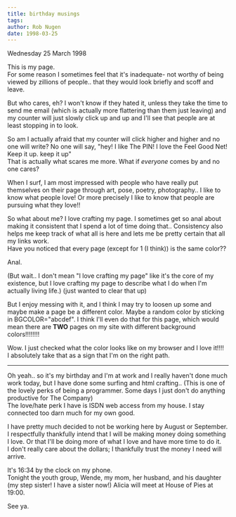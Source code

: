 ```yaml
---
title: birthday musings
tags: 
author: Rob Nugen
date: 1998-03-25
---
```


<title>Birthday Musings</title>

<p class=date>Wednesday 25 March 1998</p>
<p>
This is my page.<br>
For some reason I sometimes feel that it's inadequate- not worthy of being viewed by zillions of people.. that they would look briefly and scoff and leave.
<p>
But who cares, eh? I won't know if they hated it, unless they take the time to send me email (which is actually more flattering than them just leaving) and my counter will just slowly click up and up and I'll see that people are at least stopping in to look.
<p>
So am I actually afraid that my counter will click higher and higher and no one will write?  No one will say, "hey!  I like The PIN!  I love the Feel Good Net!  Keep it up.  keep it up"<br>
That is actually what scares me more.  What if <em>everyone</em> comes by and no one cares?
<p>
When I surf, I am most impressed with people who have really put themselves on their page through art, pose, poetry, photography.. I like to know what people love!  Or more precisely I like to know that people are pursuing what they love!!
<p>
So what about me?  I love crafting my page. I sometimes get so anal about making it consistent that I spend a lot of time doing that.. Consistency also helps me keep track of what all is here and lets me be pretty certain that all my links work.<br>
Have you noticed that every page (except for 1 (I think)) is the same color??
<p>
Anal.
<p>
(But wait.. I don't mean "I love crafting my page" like it's the core of my existence, but I love crafting my page to describe what I do when I'm actually living life.)  (just wanted to clear that up)
<p>
But I enjoy messing with it, and I think I may try to loosen up some and maybe make a page be a different color.  Maybe a random color by sticking in BGCOLOR="abcdef".  I think I'll even do that for this page, which would mean there are <b>TWO</b> pages on my site with different background colors!!!!!!!!
<p>
Wow.  I just checked what the color looks like on my browser and I love it!!!!<br>
I absolutely take that as a sign that I'm on the right path.
<p>
<hr>
<p>
Oh yeah.. so it's my birthday and I'm at work and I really haven't done much work today, but I have done some surfing and html crafting.. (This is one of the lovely perks of being a programmer. Some days I just don't do anything productive for The Company)<br>
The love/hate perk I have is ISDN web access from my house. I stay connected too darn much for my own good.
<p>
I have pretty much decided to not be working here by August or September.  I respectfully thankfully intend that I will be making money doing something I love.  Or that I'll be doing more of what I love and have more time to do it.  <br>
I don't really care about the dollars; I thankfully trust the money I need will arrive.
<p>
It's 16:34 by the clock on my phone.<br>
Tonight the youth group, Wende, my mom, her husband, and his daughter (my step sister!  I have a sister now!) Alicia will meet at House of Pies at 19:00.
<p>
See ya.</p>
